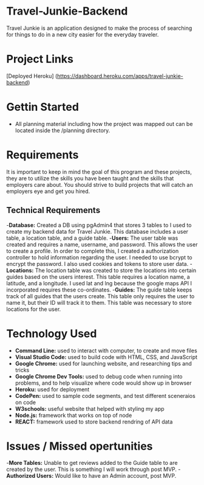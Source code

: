 # Travel-Junkie-Backend


Travel Junkie is an application designed to make the process of searching for things to do in a new city easier for the everyday traveler.

# Project Links
[Deployed Heroku] (https://dashboard.heroku.com/apps/travel-junkie-backend)
# Gettin Started 

- All planning material including how the project was mapped out can be located inside the /planning directory.

# Requirements
It is important to keep in mind the goal of this program and these projects, they are to utilize the skills you have been taught and the skills that employers care about. You should strive to build projects that will catch an employers eye and get you hired.

## Technical Requirements
-**Database:**
Created a DB using pgAdmin4 that stores 3 tables to I used to create my backend data for Travel Junkie. This database includes a user table, a location table, and a guide table.
-**Users:**
The user table was created and requires a name, username, and password. This allows the user to create a profile. In order to complete this, I created a authorization controller to hold information regarding the user. I needed to use bcrypt to encrypt the password. I also used cookies and tokens to store user data.
-**Locations:**
The location table was created to store the locations into certain guides based on the users interest. This table requires a location name, a latitude, and a longitude. I used lat and lng because the google maps API I incorporated requires these co-ordinates. 
-**Guides:**
The guide table keeps track of all guides that the users create. This table only requires the user to name it, but their ID will track it to them. This table was necessary to store locations for the user. 

# Technology Used
- **Command Line:** used to interact with computer, to create and move files 
- **Visual Studio Code:** used to build code with HTML, CSS, and JavaScript
- **Google Chrome:** used for launching website, and researching tips and tricks 
- **Google Chrome Dev Tools:** used to debug code when running into problems, and to help visualize where code would show up in browser
- **Heroku:** used for deployment
- **CodePen:** used to sample code segments, and test different sceneraios on code
- **W3schools:** useful website that helped with styling my app
- **Node.js:** framework that works on top of node
- **REACT:** framework used to store backend rendring of API data


# Issues / Missed opertunities
-**More Tables:** Unable to get reviews added to the Guide table to are created by the user. This is something I will work through post MVP.
-**Authorized Users:** Would like to have an Admin account, post MVP.


